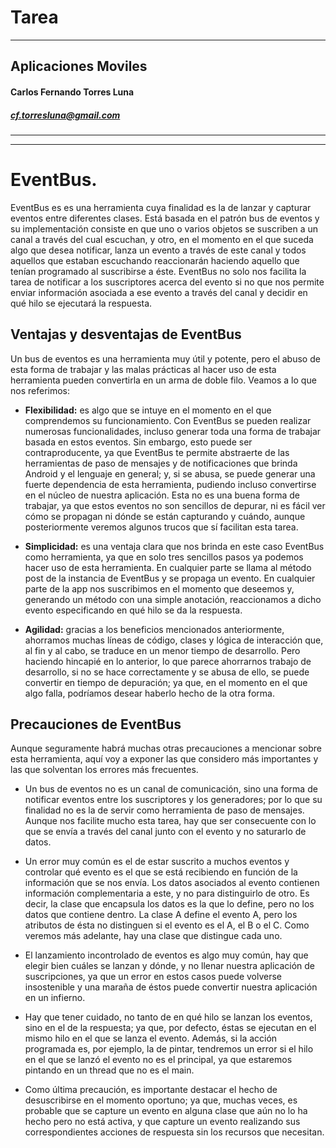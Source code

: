Tarea
==============================

----

## Aplicaciones Moviles

#### Carlos Fernando Torres Luna

##### cf.torresluna@gmail.com 

--- 
---



# EventBus.
EventBus es es una herramienta cuya finalidad es la de lanzar y capturar eventos entre diferentes clases. Está basada en el patrón bus de eventos y su implementación consiste en que uno o varios objetos se suscriben a un canal a través del cual escuchan, y otro, en el momento en el que suceda algo que desea notificar, lanza un evento a través de este canal y todos aquellos que estaban escuchando reaccionarán haciendo aquello que tenían programado al suscribirse a éste. EventBus no solo nos facilita la tarea de notificar a los suscriptores acerca del evento si no que nos permite enviar información asociada a ese evento a través del canal y decidir en qué hilo se ejecutará la respuesta.






## Ventajas y desventajas de EventBus

Un bus de eventos es una herramienta muy útil y potente, pero el abuso de esta forma de trabajar y las malas prácticas al hacer uso de esta herramienta pueden convertirla en un arma de doble filo. Veamos a lo que nos referimos:

* **Flexibilidad:** es algo que se intuye en el momento en el que comprendemos su funcionamiento. Con EventBus se pueden realizar numerosas funcionalidades, incluso generar toda una forma de trabajar basada en estos eventos. Sin embargo, esto puede ser contraproducente, ya que EventBus te permite abstraerte de las herramientas de paso de mensajes y de notificaciones que brinda Android y el lenguaje en general; y, si se abusa, se puede generar una fuerte dependencia de esta herramienta, pudiendo incluso convertirse en el núcleo de nuestra aplicación. Esta no es una buena forma de trabajar, ya que estos eventos no son sencillos de depurar, ni es fácil ver cómo se propagan ni dónde se están capturando y cuándo, aunque posteriormente veremos algunos trucos que sí facilitan esta tarea.

* **Simplicidad:** es una ventaja clara que nos brinda en este caso EventBus como herramienta, ya que en solo tres sencillos pasos ya podemos hacer uso de esta herramienta. En cualquier parte se llama al método post de la instancia de EventBus y se propaga un evento. En cualquier parte de la app nos suscribimos en el momento que deseemos y, generando un método con una simple anotación, reaccionamos a dicho evento especificando en qué hilo se da la respuesta.

* **Agilidad:** gracias a los beneficios mencionados anteriormente, ahorramos muchas líneas de código, clases y lógica de interacción que, al fin y al cabo, se traduce en un menor tiempo de desarrollo. Pero haciendo hincapié en lo anterior, lo que parece ahorrarnos trabajo de desarrollo, si no se hace correctamente y se abusa de ello, se puede convertir en tiempo de depuración; ya que, en el momento en el que algo falla, podríamos desear haberlo hecho de la otra forma.

## Precauciones de EventBus

Aunque seguramente habrá muchas otras precauciones a mencionar sobre esta herramienta, aquí voy a exponer las que considero más importantes y las que solventan los errores más frecuentes.

* Un bus de eventos no es un canal de comunicación, sino una forma de notificar eventos entre los suscriptores y los generadores; por lo que su finalidad no es la de servir como herramienta de paso de mensajes. Aunque nos facilite mucho esta tarea, hay que ser consecuente con lo que se envía a través del canal junto con el evento y no saturarlo de datos.

* Un error muy común es el de estar suscrito a muchos eventos y controlar qué evento es el que se está recibiendo en función de la información que se nos envía. Los datos asociados al evento contienen información complementaria a este, y no para distinguirlo de otro. Es decir, la clase que encapsula los datos es la que lo define, pero no los datos que contiene dentro. La clase A define el evento A, pero los atributos de ésta no distinguen si el evento es el A, el B o el C. Como veremos más adelante, hay una clase que distingue cada uno.

* El lanzamiento incontrolado de eventos es algo muy común, hay que elegir bien cuáles se lanzan y dónde, y no llenar nuestra aplicación de suscripciones, ya que un error en estos casos puede volverse insostenible y una maraña de éstos puede convertir nuestra aplicación en un infierno.

* Hay que tener cuidado, no tanto de en qué hilo se lanzan los eventos, sino en el de la respuesta; ya que, por defecto, éstas se ejecutan en el mismo hilo en el que se lanza el evento. Además, si la acción programada es, por ejemplo, la de pintar, tendremos un error si el hilo en el que se lanzó el evento no es el principal, ya que estaremos pintando en un thread que no es el main.

* Como última precaución, es importante destacar el hecho de desuscribirse en el momento oportuno; ya que, muchas veces, es probable que se capture un evento en alguna clase que aún no lo ha hecho pero no está activa, y que capture un evento realizando sus correspondientes acciones de respuesta sin los recursos que necesitan.